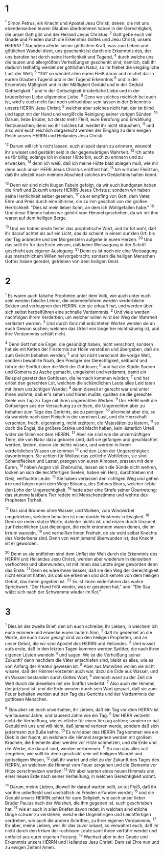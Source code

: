 # 1 
<sup>1</sup> Simon Petrus, ein Knecht und Apostel Jesu Christi, denen, die mit uns ebendenselben teuren Glauben überkommen haben in der Gerechtigkeit, die unser Gott gibt und der Heiland Jesus Christus: <sup>2</sup> Gott gebe euch viel Gnade und Frieden durch die Erkenntnis Gottes und Jesu Christi, unsers HERRN! <sup>3</sup> Nachdem allerlei seiner göttlichen Kraft, was zum Leben und göttlichen Wandel dient, uns geschenkt ist durch die Erkenntnis des, der uns berufen hat durch seine Herrlichkeit und Tugend, <sup>4</sup> durch welche uns die teuren und allergrößten Verheißungen geschenkt sind, nämlich, daß ihr dadurch teilhaftig werdet der göttlichen Natur, so ihr fliehet die vergängliche Lust der Welt; <sup>5</sup> ‘1161’ so wendet allen euren Fleiß daran und reichet dar in eurem Glauben Tugend und in der Tugend Erkenntnis <sup>6</sup> und in der Erkenntnis Mäßigkeit und in der Mäßigkeit Geduld und in der Geduld Gottseligkeit <sup>7</sup> und in der Gottseligkeit brüderliche Liebe und in der brüderlichen Liebe allgemeine Liebe. <sup>8</sup> Denn wo solches reichlich bei euch ist, wird's euch nicht faul noch unfruchtbar sein lassen in der Erkenntnis unsers HERRN Jesu Christi; <sup>9</sup> welcher aber solches nicht hat, der ist blind und tappt mit der Hand und vergißt die Reinigung seiner vorigen Sünden. <sup>10</sup> Darum, liebe Brüder, tut desto mehr Fleiß, eure Berufung und Erwählung festzumachen; denn wo ihr solches tut, werdet ihr nicht straucheln, <sup>11</sup> und also wird euch reichlich dargereicht werden der Eingang zu dem ewigen Reich unsers HERRN und Heilandes Jesu Christi. 

<sup>12</sup> Darum will ich's nicht lassen, euch allezeit daran zu erinnern, wiewohl ihr's wisset und gestärkt seid in der gegenwärtigen Wahrheit. <sup>13</sup> Ich achte es für billig, solange ich in dieser Hütte bin, euch zu erinnern und zu erwecken; <sup>14</sup> denn ich weiß, daß ich meine Hütte bald ablegen muß, wie mir denn auch unser HERR Jesus Christus eröffnet hat. <sup>15</sup> Ich will aber Fleiß tun, daß ihr allezeit nach meinem Abschied solches im Gedächtnis halten könnt. 

<sup>16</sup> Denn wir sind nicht klugen Fabeln gefolgt, da wir euch kundgetan haben die Kraft und Zukunft unsers HERRN Jesus Christus; sondern wir haben seine Herrlichkeit selber gesehen, <sup>17</sup> da er empfing von Gott, dem Vater, Ehre und Preis durch eine Stimme, die zu ihm geschah von der großen Herrlichkeit: “Dies ist mein lieber Sohn, an dem ich Wohlgefallen habe.” <sup>18</sup> Und diese Stimme haben wir gehört vom Himmel geschehen, da wir mit ihm waren auf dem heiligen Berge. 

<sup>19</sup> Und wir haben desto fester das prophetische Wort, und ihr tut wohl, daß ihr darauf achtet als auf ein Licht, das da scheint in einem dunklen Ort, bis der Tag anbreche und der Morgenstern aufgehe in euren Herzen. <sup>20</sup> Und das sollt ihr für das Erste wissen, daß keine Weissagung in der Schrift geschieht aus eigener Auslegung. <sup>21</sup> Denn es ist noch nie eine Weissagung aus menschlichem Willen hervorgebracht; sondern die heiligen Menschen Gottes haben geredet, getrieben von dem heiligen Geist. 

# 2 
<sup>1</sup> Es waren auch falsche Propheten unter dem Volk, wie auch unter euch sein werden falsche Lehrer, die nebeneinführen werden verderbliche Sekten und verleugnen den HERRN, der sie erkauft hat, und werden über sich selbst herbeiführen eine schnelle Verdammnis. <sup>2</sup> Und viele werden nachfolgen ihrem Verderben; um welcher willen wird der Weg der Wahrheit verlästert werden. <sup>3</sup> Und durch Geiz mit erdichteten Worten werden sie an euch Gewinn suchen; welchen das Urteil von lange her nicht säumig ist, und ihre Verdammnis schläft nicht. 

<sup>4</sup> Denn Gott hat die Engel, die gesündigt haben, nicht verschont, sondern hat sie mit Ketten der Finsternis zur Hölle verstoßen und übergeben, daß sie zum Gericht behalten werden; <sup>5</sup> und hat nicht verschont die vorige Welt, sondern bewahrte Noah, den Prediger der Gerechtigkeit, selbacht und führte die Sintflut über die Welt der Gottlosen; <sup>6</sup> und hat die Städte Sodom und Gomorra zu Asche gemacht, umgekehrt und verdammt, damit ein Beispiel gesetzt den Gottlosen, die hernach kommen würden; <sup>7</sup> und hat erlöst den gerechten Lot, welchem die schändlichen Leute alles Leid taten mit ihrem unzüchtigen Wandel; <sup>8</sup> denn dieweil er gerecht war und unter ihnen wohnte, daß er's sehen und hören mußte, quälten sie die gerechte Seele von Tag zu Tage mit ihren ungerechten Werken. <sup>9</sup> Der HERR weiß die Gottseligen aus der Versuchung zu erlösen, die Ungerechten aber zu behalten zum Tage des Gerichts, sie zu peinigen, <sup>10</sup> allermeist aber die, so da wandeln nach dem Fleisch in der unreinen Lust, und die Herrschaft verachten, frech, eigensinnig, nicht erzittern, die Majestäten zu lästern, <sup>11</sup> so doch die Engel, die größere Stärke und Macht haben, kein lästerlich Urteil wider sie fällen vor dem HERRN. <sup>12</sup> Aber sie sind wie die unvernünftigen Tiere, die von Natur dazu geboren sind, daß sie gefangen und geschlachtet werden, lästern, davon sie nichts wissen, und werden in ihrem verderblichen Wissen umkommen <sup>13</sup> und den Lohn der Ungerechtigkeit davonbringen. Sie achten für Wollust das zeitliche Wohlleben, sie sind Schandflecken und Laster, prangen von euren Almosen, prassen mit dem Euren, <sup>14</sup> haben Augen voll Ehebruchs, lassen sich die Sünde nicht wehren, locken an sich die leichtfertigen Seelen, haben ein Herz, durchtrieben mit Geiz, verfluchte Leute. <sup>15</sup> Sie haben verlassen den richtigen Weg und gehen irre und folgen nach dem Wege Bileams, des Sohnes Beors, welcher liebte den Lohn der Ungerechtigkeit, <sup>16</sup> hatte aber eine Strafe seiner Übertretung: das stumme lastbare Tier redete mit Menschenstimme und wehrte des Propheten Torheit. 

<sup>17</sup> Das sind Brunnen ohne Wasser, und Wolken, vom Windwirbel umgetrieben, welchen behalten ist eine dunkle Finsternis in Ewigkeit. <sup>18</sup> Denn sie reden stolze Worte, dahinter nichts ist, und reizen durch Unzucht zur fleischlichen Lust diejenigen, die recht entronnen waren denen, die im Irrtum wandeln, <sup>19</sup> und verheißen ihnen Freiheit, ob sie wohl selbst Knechte des Verderbens sind. Denn von wem jemand überwunden ist, des Knecht ist er geworden. 

<sup>20</sup> Denn so sie entflohen sind dem Unflat der Welt durch die Erkenntnis des HERRN und Heilandes Jesu Christi, werden aber wiederum in denselben verflochten und überwunden, ist mit ihnen das Letzte ärger geworden denn das Erste. <sup>21</sup> Denn es wäre ihnen besser, daß sie den Weg der Gerechtigkeit nicht erkannt hätten, als daß sie erkennen und sich kehren von dem heiligen Gebot, das ihnen gegeben ist. <sup>22</sup> Es ist ihnen widerfahren das wahre Sprichwort: “Der Hund frißt wieder, was er gespieen hat;” und: “Die Sau wälzt sich nach der Schwemme wieder im Kot.” 

# 3 
<sup>1</sup> Dies ist der zweite Brief, den ich euch schreibe, ihr Lieben, in welchem ich euch erinnere und erwecke euren lautern Sinn, <sup>2</sup> daß ihr gedenket an die Worte, die euch zuvor gesagt sind von den heiligen Propheten, und an unser Gebot, die wir sind Apostel des HERRN und Heilandes. <sup>3</sup> Und wisset aufs erste, daß in den letzten Tagen kommen werden Spötter, die nach ihren eigenen Lüsten wandeln <sup>4</sup> und sagen: Wo ist die Verheißung seiner Zukunft? denn nachdem die Väter entschlafen sind, bleibt es alles, wie es von Anfang der Kreatur gewesen ist. <sup>5</sup> Aber aus Mutwillen wollen sie nicht wissen, daß der Himmel vorzeiten auch war, dazu die Erde aus Wasser, und im Wasser bestanden durch Gottes Wort; <sup>6</sup> dennoch ward zu der Zeit die Welt durch die dieselben mit der Sintflut verderbt. <sup>7</sup> Also auch der Himmel, der jetztund ist, und die Erde werden durch sein Wort gespart, daß sie zum Feuer behalten werden auf den Tag des Gerichts und der Verdammnis der gottlosen Menschen. 

<sup>8</sup> Eins aber sei euch unverhalten, ihr Lieben, daß ein Tag vor dem HERRN ist wie tausend Jahre, und tausend Jahre wie ein Tag. <sup>9</sup> Der HERR verzieht nicht die Verheißung, wie es etliche für einen Verzug achten; sondern er hat Geduld mit uns und will nicht, daß jemand verloren werde, sondern daß sich jedermann zur Buße kehre. <sup>10</sup> Es wird aber des HERRN Tag kommen wie ein Dieb in der Nacht, an welchem die Himmel zergehen werden mit großem Krachen; die Elemente aber werden vor Hitze schmelzen, und die Erde und die Werke, die darauf sind, werden verbrennen. <sup>11</sup> So nun das alles soll zergehen, wie sollt ihr denn geschickt sein mit heiligem Wandel und gottseligem Wesen, <sup>12</sup> daß ihr wartet und eilet zu der Zukunft des Tages des HERRN, an welchem die Himmel vom Feuer zergehen und die Elemente vor Hitze zerschmelzen werden! <sup>13</sup> Wir aber warten eines neuen Himmels und einer neuen Erde nach seiner Verheißung, in welchen Gerechtigkeit wohnt. 

<sup>14</sup> Darum, meine Lieben, dieweil ihr darauf warten sollt, so tut Fleiß, daß ihr vor ihm unbefleckt und unsträflich im Frieden erfunden werdet; <sup>15</sup> und die Geduld unsers HERRN achtet für eure Seligkeit, wie auch unser lieber Bruder Paulus nach der Weisheit, die ihm gegeben ist, euch geschrieben hat, <sup>16</sup> wie er auch in allen Briefen davon redet, in welchen sind etliche Dinge schwer zu verstehen, welche die Ungelehrigen und Leichtfertigen verdrehen, wie auch die andern Schriften, zu ihrer eigenen Verdammnis. <sup>17</sup> Ihr aber, meine Lieben, weil ihr das zuvor wisset, so verwahret euch, daß ihr nicht durch den Irrtum der ruchlosen Leute samt ihnen verführt werdet und entfallet aus eurer eigenen Festung. <sup>18</sup> Wachset aber in der Gnade und Erkenntnis unsers HERRN und Heilandes Jesu Christi. Dem sei Ehre nun und zu ewigen Zeiten! Amen. 
